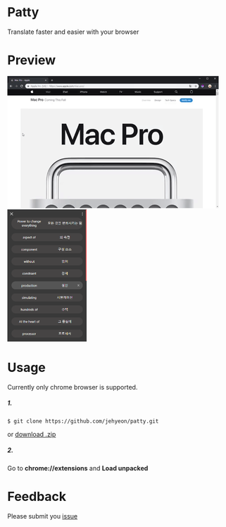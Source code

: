 # Patty
Translate faster and easier with your browser

# Preview
<img src='./icons/giphy.gif' /> <img src='./icons/preview.PNG' height='300px'/>

# Usage
Currently only chrome browser is supported.

##### 1.
```
$ git clone https://github.com/jehyeon/patty.git
```
or [download .zip](/archive/master.zip)

##### 2.
Go to **chrome://extensions** and **Load unpacked**

# Feedback
Please submit you [issue](https://github.com/jehyeon/patty/issues)
